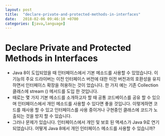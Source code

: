 ```yaml
---
layout: post
title:  "declare-private-and-protected-methods-in-interfaces"
date:   2018-02-06 09:46:10 +0700
categories: [java,language]
---
```


# Declare Private and Protected Methods in Interfaces

* Java 8이 도입되었을 때 인터페이스에서 기본 메소드를 사용할 수 있었습니다. 
이 기능의 주요 드라이버는 이전 인터페이스 버전에 대한 이전 버전과의 호환성을 유지하면서 인터페이스 확장을 허용하는 것이 었습니다. 
한 가지 예는 기존 Collection 클래스에 stream () 메서드를 도입 한 것입니다.
* 때로는 몇 가지 기본 메소드를 소개하고자 할 때 공통 코드베이스를 공유 할 수 있으며 인터페이스에서 개인 메소드를 사용할 수 있다면 좋을 것입니다. 
이렇게하면 코드를 재사용 할 수 있고 인터페이스를 사용 중이거나 구현중인 클래스에 코드가 노출되는 것을 방지 할 수 있습니다.
* 그러나 문제가 있습니다. 인터페이스에서 개인 및 보호 된 액세스가 Java 9로 연기되었습니다. 어떻게 Java 8에서 개인 인터페이스 메소드를 사용할 수 있습니까?

